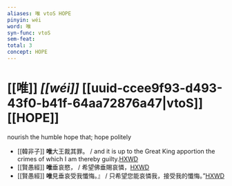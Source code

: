 ```yaml
---
aliases: 唯 vtoS HOPE
pinyin: wéi
word: 唯
syn-func: vtoS
sem-feat: 
total: 3
concept: HOPE 
---
```

# [[唯]] *[[wéi]]*  [[uuid-ccee9f93-d493-43f0-b41f-64aa72876a47|vtoS]] [[HOPE]]
nourish the humble hope that; hope politely
 - [[韓非子]] **唯**大王裁其罪。 / and it is up to the Great King apportion the crimes of which I am thereby guilty.[HXWD](https://hxwd.org/textview.html?location=KR3c0005_tls_001-2a.4)
 - [[賢愚經]] **唯**垂哀愍， / 希望佛垂賜哀憐，[HXWD](https://hxwd.org/textview.html?location=KR6b0059_T_002-0359c.26)
 - [[賢愚經]] **唯**見垂哀受我懺悔。』 / 只希望您能哀憐我，接受我的懺悔。”[HXWD](https://hxwd.org/textview.html?location=KR6b0059_T_002-0360a.55)